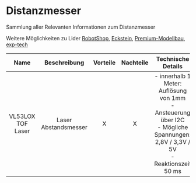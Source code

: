 # Distanzmesser
Sammlung aller Relevanten Informationen zum Distanzmesser

Weitere Möglichkeiten zu Lider [RobotShop](https://eu.robotshop.com/collections/lidar), [Eckstein](https://eckstein-shop.de/search/?qs=Lidar), [Premium-Modellbau](https://www.premium-modellbau.de/multicopter/flightcontroller-sensorik/lidar-sensoren/?p=1), [exp-tech](https://exp-tech.de/collections/lidar-sensoren)

| Name | Beschreibung | Vorteile | Nachteile | Technische Details | Kosten | Link | 
| :--: | :----------: | :------: | :-------: | :----------------: | :----: | :--: |
| VL53LOX TOF Laser | Laser Abstandsmesser | X | X | - innerhalb 1 Meter: Auflösung von 1mm <br> - Ansteuerung über I2C <br> - Mögliche Spannungen: 2,8V / 3,3V / 5V <br> - Reaktionszeit 50 ms| 7,49€ | [AZ-Delivery](https://www.az-delivery.de/products/vl53l0x-time-of-flight-tof-laser-abstandssensor) |